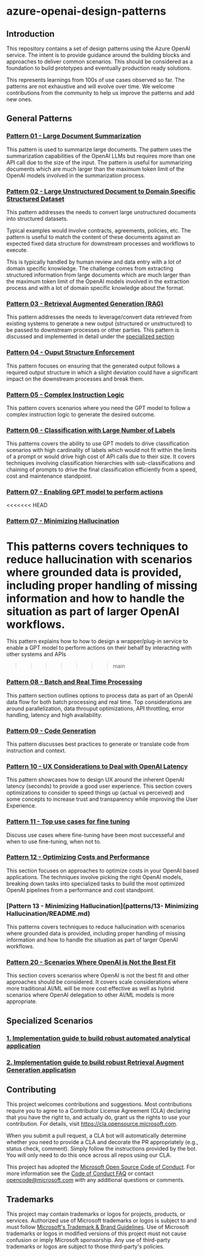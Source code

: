 # azure-openai-design-patterns

## Introduction

This repository contains a set of design patterns using the Azure OpenAI service. The intent is to provide guidance around the building blocks and approaches to deliver common scenarios. This should be considered as a foundation to build prototypes and eventually production ready solutions.

This represents learnings from 100s of use cases observed so far. The patterns are not exhaustive and will evolve over time. We welcome contributions from the community to help us improve the patterns and add new ones.

## General Patterns

### [Pattern 01 - Large Document Summarization](patterns/01-large-document-summarization/README.md)

This pattern is used to summarize large documents. The pattern uses the summarization capabilities of the OpenAI LLMs but requires more than one API call due to the size of the input. The pattern is useful for summarizing documents which are much larger than the maximum token limit of the OpenAI models involved in the summarization process.

### [Pattern 02 - Large Unstructured Document to Domain Specific Structured Dataset](patterns/02-large-unstructured-document-to-domain-specific-structured-dataset/README.md)

This pattern addresses the needs to convert large unstructured documents into structured datasets.

Typical examples would involve contracts, agreements, policies, etc. The pattern is useful to match the content of these documents against an expected fixed data structure for downstream processes and workflows to execute.

This is typically handled by human review and data entry with a lot of domain specific knowledge. The challenge comes from extracting structured information from large documents which are much larger than the maximum token limit of the OpenAI models involved in the extraction process and with a lot of domain specific knowledge about the format.

### [Pattern 03 - Retrieval Augmented Generation (RAG)](patterns/03-retrieval-augmented-generation/README.md)

This pattern addresses the needs to leverage/convert data retrieved from existing systems to generate a new output (structured or unstructured) to be passed to downstream processes or other parties.
This pattern is discussed and implemented in detail under the [specialized section](specialized_scenarios/rag/README.md)

### [Pattern 04 - Ouput Structure Enforcement](patterns/04-output-structure-enforcement/README.md)

This pattern focuses on ensuring that the generated output follows a required output structure in which a slight deviation could have a significant impact on the downstream processes and break them.

### [Pattern 05 - Complex Instruction Logic](patterns/05-complex-instruction-logic/README.md)

This pattern covers scenarios where you need the GPT model to follow a complex instruction logic to generate the desired outcome.

### [Pattern 06 - Classification with Large Number of Labels](patterns/06-classification-with-large-number-of-labels/README.md)

This patterns covers the ability to use GPT models to drive classification scenarios with  high cardinality of labels which would not fit within the limits of a prompt or would drive high cost of API calls due to their size. It covers techniques involving classification hierarchies with sub-classifications and chaining of prompts to drive the final classification efficiently from a speed, cost and maintenance standpoint.
### [Pattern 07 - Enabling GPT model to perform actions ](patterns/07-gpt-performing-actions/README.md)

<<<<<<< HEAD
### [Pattern 07 - Minimizing Hallucination](patterns/07-minimizing-hallucination-in-truth-grounded-scenarios/README.md)

This patterns covers techniques to reduce hallucination with scenarios where grounded data is provided, including proper handling of missing information and how to handle the situation as part of larger OpenAI workflows.
=======
This pattern explains how to how to design a wrapper/plug-in service to enable a GPT model to perform actions on their behalf by interacting with other systems and APIs
>>>>>>> main

### [Pattern 08 - Batch and Real Time Processing](patterns/08-batch-and-real-time-processing/README.md)

This pattern section outlines options to process data as part of an OpenAI data flow for both batch processing and real time. Top considerations are around parallelization, data throuput optimizations, API throttling, error handling, latency and high availability.
### [Pattern 09 - Code Generation](patterns/09-code-generation/README.md)

This pattern discusses best practices to generate or translate code from instruction and context.
### [Pattern 10 - UX Considerations to Deal with OpenAI Latency](patterns/10-ux-considerations-to-deal-with-openai-latency/README.md)

This pattern showcases how to design UX around the inherent OpenAI latency (seconds) to provide a good user experience. This section covers optimizations to consider to speed things up (actual vs perceived) and some concepts to increase trust and transparency while improving the User Experience.

### [Pattern 11 - Top use cases for fine tuning](patterns/11-fine-tuning/README.md)

Discuss use cases where fine-tuning have been most successeful and when to use fine-tuning, when not to.

### [Pattern 12 - Optimizing Costs and Performance](patterns/12-optimizing-costs-and-performance/README.md)

This section focuses on approaches to optimize costs in your OpenAI based applications. The techniques involve picking the right OpenAI models, breaking down tasks into specialized tasks to build the most optimized OpenAI pipelines from a performance and cost standpoint.



### [Pattern 13 - Minimizing Hallucination](patterns/13- Minimizing Hallucination/README.md)

This patterns covers techniques to reduce hallucination with scenarios where grounded data is provided, including proper handling of missing information and how to handle the situation as part of larger OpenAI workflows.
 


### [Pattern 20 - Scenarios Where OpenAI is Not the Best Fit](patterns/20-scenarios-where-openai-is-not-the-best-fit/README.md)

This section covers scenarios where OpenAI is not the best fit and other approaches should be considered. It covers scale considerations where more traditional AI/ML will be more cost effective as well as hybrid scenarios where OpenAI delegation to other AI/ML models is more appropriate.
## Specialized Scenarios

### [1. Implementation guide to build robust automated analytical application](specialized_scenarios/automating_analytics/README.md)

### [2. Implementation guide to build robust Retrieval Augment Generation application](specialized_scenarios/rag/README.md)

## Contributing

This project welcomes contributions and suggestions.  Most contributions require you to agree to a
Contributor License Agreement (CLA) declaring that you have the right to, and actually do, grant us
the rights to use your contribution. For details, visit https://cla.opensource.microsoft.com.

When you submit a pull request, a CLA bot will automatically determine whether you need to provide
a CLA and decorate the PR appropriately (e.g., status check, comment). Simply follow the instructions
provided by the bot. You will only need to do this once across all repos using our CLA.

This project has adopted the [Microsoft Open Source Code of Conduct](https://opensource.microsoft.com/codeofconduct/).
For more information see the [Code of Conduct FAQ](https://opensource.microsoft.com/codeofconduct/faq/) or
contact [opencode@microsoft.com](mailto:opencode@microsoft.com) with any additional questions or comments.

## Trademarks

This project may contain trademarks or logos for projects, products, or services. Authorized use of Microsoft 
trademarks or logos is subject to and must follow 
[Microsoft's Trademark & Brand Guidelines](https://www.microsoft.com/en-us/legal/intellectualproperty/trademarks/usage/general).
Use of Microsoft trademarks or logos in modified versions of this project must not cause confusion or imply Microsoft sponsorship.
Any use of third-party trademarks or logos are subject to those third-party's policies.
